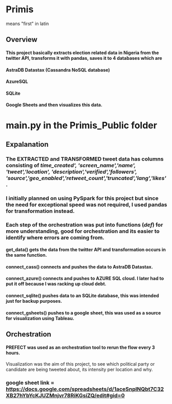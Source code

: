 # Primis 
means "first" in latin


## Overview
#### This project basically extracts election related data in Nigeria from the twitter API, transforms it with pandas, saves it to 4 databases which are
#### AstraDB Datastax (Cassandra NoSQL database)
#### AzureSQL 
#### SQLite 
#### Google Sheets and then visualizes this data.

# main.py in the Primis_Public folder

## Expalanation
### The EXTRACTED and TRANSFORMED tweet data has columns consisting of _time_created', 'screen_name','name', 'tweet','location', 'description','verified','followers', 'source','geo_enabled','retweet_count','truncated','lang','likes'_.
### I initially planned on using PySpark for this project but since the need for exceptional speed was not required, I used pandas for transformation instead.

### Each step of the orchestration was put into functions (_def_) for more understanding, good for orchestration and its easier to identify where errors are coming from.
#### get_data() gets the data from the twitter API and transformation occurs in the same function.
#### connect_cass() connects and pushes the data to AstraDB Datastax.
#### connect_azure() connects and pushes to AZURE SQL cloud. I later had to put it off because I was racking up cloud debt.
#### connect_sqlite() pushes data to an SQLite database, this was intended just for backup purposes.
#### connect_gsheets() pushes to a google sheet, this was used as a source for visualization using Tableau.

## Orchestration
#### PREFECT was used as an orchestration tool to rerun the flow every 3 hours.

Visualization was the aim of this project, to see which political party or candidate are being tweeted about, its intensity per location and why.

### google sheet link = https://docs.google.com/spreadsheets/d/1aceSnpINQbt7C32XB27hYbYcKJUZMnjvr78RiKGsiZQ/edit#gid=0



